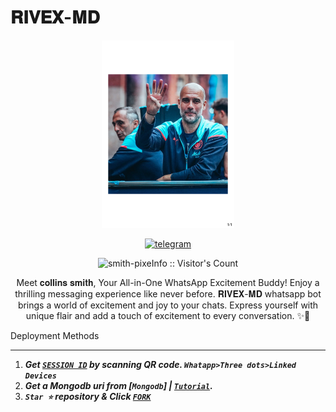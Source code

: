 # 𝐑𝐈𝐕𝐄𝐗-𝐌𝐃
<p align="center">
  <a href="https://youtube.com/c/SuhailTechInfo">
    <img alt="Suhail docs" height="300" src="./lib/deden.pdf"  old_src= "https://telegra.ph/file/3a71e89ed186e4b75352e.jpg">
  </a>
</p>
  
   
<p align="center">

  <a aria-label="WHATSAPP ME" href="https://wa.me/+254752588323" target="_blank">
    <img alt="telegram" src="https://img.shields.io/badge/Join Group-25D366?style=for-the-badge&logo=telegram&logoColor=white" />
  </a>
 




 <p align="center"><img src="https://profile-counter.glitch.me/{RIVEX-MD}/count.svg" alt="smith-pixeInfo :: Visitor's Count" old_src="https://profile-counter.glitch.me/{smith-pixeInfo}/count.svg" /></p>


  <p align="center"> Meet 𝐜𝐨𝐥𝐥𝐢𝐧𝐬 𝐬𝐦𝐢𝐭𝐡, Your All-in-One WhatsApp Excitement Buddy! Enjoy a thrilling messaging experience like never before. 𝐑𝐈𝐕𝐄𝐗-𝐌𝐃 whatsapp bot brings a world of excitement and joy to your chats. Express yourself with unique flair and add a touch of excitement to every conversation. ✨🤖 </p
  
  
 

 
## Deployment Methods
---
1. ***Get [`SESSION ID`](https://suhail-md-vtsf.onrender.com/)  by scanning QR code. `Whatapp>Three dots>Linked Devices`***
2.  ***Get a Mongodb uri from [`Mongodb`] | [`Tutorial`](https://youtu.be/4YEUtGlqkl4).***
3.  ***`Star ⭐` repository & Click [`FORK`](https://github.com/smith-pixe/RIVEX-MD/fork)***
   
